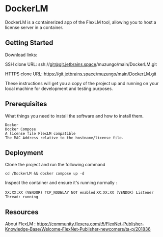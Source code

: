 # DockerLM

DockerLM is a containerized app of the FlexLM tool, allowing you to host a license server in a container.

## Getting Started

Download links:

SSH clone URL: ssh://git@git.jetbrains.space/muzungo/main/DockerLM.git

HTTPS clone URL: https://git.jetbrains.space/muzungo/main/DockerLM.git

These instructions will get you a copy of the project up and running on your local machine for development and testing purposes.

## Prerequisites

What things you need to install the software and how to install them.

```
Docker
Docker Compose
A license file FlexLM compatible
The MAC Address relative to the hostname/license file.
```

## Deployment

Clone the project and run the following command
```
cd /DockerLM && docker compose up -d
```
Inspect the container and ensure it's running normally :

`XX:XX:XX (VENDOR) TCP_NODELAY NOT enabled`
`XX:XX:XX (VENDOR) Listener Thread: running`
## Resources

About FlexLM : https://community.flexera.com/t5/FlexNet-Publisher-Knowledge-Base/Welcome-FlexNet-Publisher-newcomers/ta-p/201836


